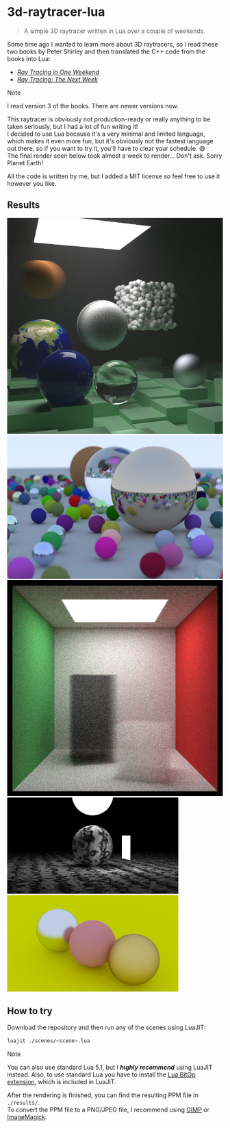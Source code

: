 # 3d-raytracer-lua

> A simple 3D raytracer written in Lua over a couple of weekends.

Some time ago I wanted to learn more about 3D raytracers, so I read these two books by Peter Shirley and then translated the C++ code from the books into Lua:
- [_Ray Tracing in One Weekend_](https://raytracing.github.io/v3/books/RayTracingInOneWeekend.html)
- [_Ray Tracing: The Next Week_](https://raytracing.github.io/v3/books/RayTracingTheNextWeek.html)

> [!NOTE]
> I read version 3 of the books. There are newer versions now.

This raytracer is obviously not production-ready or really anything to be taken seriously, but I had a lot of fun writing it!  
I decided to use Lua because it's a very minimal and limited language, which makes it even more fun, but it's obviously not the fastest language out there, so if you want to try it, you'll have to clear your schedule. 😅  
The final render seen below took almost a week to render... Don't ask. Sorry Planet Earth!

All the code is written by me, but I added a MIT license so feel free to use it however you like.


## Results

![Result - Final](./results/final-full.jpg)
![Result - Random](./results/random-full.png)
![Result - Cornell Box Smoke](./results/cornell_box_smoke.png)
![Result - Simple Light](./results/simple_light.png)
![Result - Three Spheres](./results/three_spheres.png)


## How to try

Download the repository and then run any of the scenes using LuaJIT:
```bash
luajit ./scenes/<scene>.lua
```
> [!NOTE]
> You can also use standard Lua 5.1, but I _**highly recommend**_ using LuaJIT instead.
> Also, to use standard Lua you have to install the [Lua BitOp extension](https://bitop.luajit.org/), which is included in LuaJIT.

After the rendering is finished, you can find the resulting PPM file in `./results/`.  
To convert the PPM file to a PNG/JPEG file, I recommend using [GIMP](https://www.gimp.org/) or [ImageMagick](https://imagemagick.org/).
